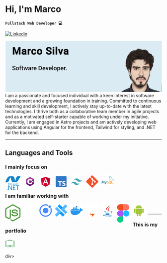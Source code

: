 # Hi, I'm Marco 
**`Fullstack Web Developer 💻`**
<p align="left">
  <a href="https://www.linkedin.com/in/marco-silva-23a722247/" target="_blank">
     <img alt="Linkedin" title="LinkedIn" src="https://custom-icon-badges.demolab.com/badge/-Linkedin-blue?style=for-the-badge&logo=person-add&logoColor=white"/></a> 
</p>

<img src="https://raw.githubusercontent.com/marekmars/marekmars/master/gh-header-image-cropped.png">
I am a passionate and focused individual with a keen interest in software development and a growing foundation in training.
Committed to continuous learning and skill development, I actively stay up-to-date with the latest technologies. I thrive both as a collaborative team member in agile projects and as a motivated self-starter capable of working under my initiative.
Currently, I am engaged in Astro projects and am actively developing web applications using Angular for the frontend, Tailwind for styling, and .NET for the backend.

---

## Languages and Tools

### I mainly focus on
  <img align="left" alt="dotnet" width="50px" style="padding-right:10px;" src="https://raw.githubusercontent.com/marekmars/marekmars/master/dot-net-plain.svg"/>
<img align="left" alt="csharp" width="40px" style="padding-right:10px;" src="https://raw.githubusercontent.com/marekmars/marekmars/master/csharp.svg"/>
<img align="left" alt="angular" width="40px" style="padding-right:10px;" src="https://raw.githubusercontent.com/marekmars/marekmars/master/angular.svg" />
<img align="left" alt="typescript" width="40px" style="padding-right:10px;" src="https://raw.githubusercontent.com/marekmars/marekmars/master/ts.svg" />
<img align="left" alt="tailwind" width="40px" style="padding-right:10px;" src="https://raw.githubusercontent.com/marekmars/marekmars/master/tailwind.svg" />
<img align="left" alt="git" width="40px" style="padding-right:10px;" src="https://raw.githubusercontent.com/marekmars/marekmars/master/git-original.svg"/>
<img align="left" alt="mysql" width="40px" style="padding-right:10px;" src="https://raw.githubusercontent.com/marekmars/marekmars/master/mysql.svg" /> <br /> <br /> 



### I am familiar working with

  <img align="left" alt="node" width="50px" style="padding-right:10px;" src="https://raw.githubusercontent.com/marekmars/marekmars/master/nodejs.svg"/>
<img align="left" alt="express" width="40px" style="padding-right:10px;" src="https://raw.githubusercontent.com/marekmars/marekmars/master/express.svg"/>
<img align="left" alt="ionic" width="40px" style="padding-right:10px;" src="https://raw.githubusercontent.com/marekmars/marekmars/master/ionic-icon.svg"/>
<img align="left" alt="capcitor" width="40px" style="padding-right:10px;" src="https://raw.githubusercontent.com/marekmars/marekmars/master/capacitor.svg"/>
<img align="left" alt="docker" width="40px" style="padding-right:10px;" src="https://raw.githubusercontent.com/marekmars/marekmars/master/docker.svg" />
<img align="left" alt="astro" width="40px" style="padding-right:10px;" src="https://raw.githubusercontent.com/marekmars/marekmars/master/astro.svg" />
<img align="left" alt="java" width="40px" style="padding-right:10px;" src="https://raw.githubusercontent.com/marekmars/marekmars/master/java.svg" />
<img align="left" alt="figma" width="40px" style="padding-right:10px;" src="https://raw.githubusercontent.com/marekmars/marekmars/master/figma.svg"/>
<img align="left" alt="android" width="40px" style="padding-right:10px;" src="https://raw.githubusercontent.com/marekmars/marekmars/master/android.svg" />
 <br /> 


---

### This is my portfolio
<a href="https://marcosilva.tech/" style="margin:0;padding:0;"><img src="https://raw.githubusercontent.com/marekmars/marekmars/master/portfolio-svgrepo-com.png" style="width:30px;height:30px;margin:0;padding:0;"></a>
</div>div>

